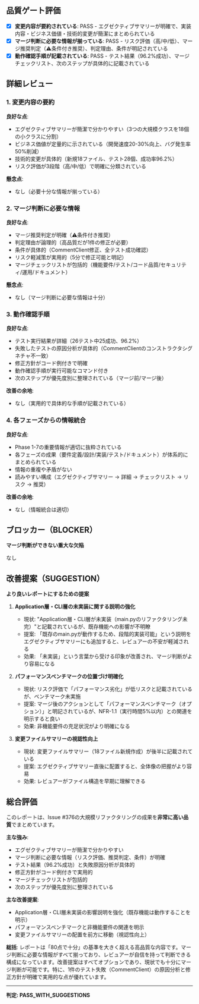 ## 品質ゲート評価

- [x] **変更内容が要約されている**: PASS - エグゼクティブサマリーが明確で、実装内容・ビジネス価値・技術的変更が簡潔にまとめられている
- [x] **マージ判断に必要な情報が揃っている**: PASS - リスク評価（高/中/低）、マージ推奨判定（⚠️条件付き推奨）、判定理由、条件が明記されている
- [x] **動作確認手順が記載されている**: PASS - テスト結果（96.2%成功）、マージチェックリスト、次のステップが具体的に記載されている

## 詳細レビュー

### 1. 変更内容の要約

**良好な点**:
- エグゼクティブサマリーが簡潔で分かりやすい（3つの大規模クラスを18個の小クラスに分割）
- ビジネス価値が定量的に示されている（開発速度20-30%向上、バグ発生率50%削減）
- 技術的変更が具体的（新規18ファイル、テスト28個、成功率96.2%）
- リスク評価が3段階（高/中/低）で明確に分類されている

**懸念点**:
- なし（必要十分な情報が揃っている）

### 2. マージ判断に必要な情報

**良好な点**:
- マージ推奨判定が明確（⚠️条件付き推奨）
- 判定理由が論理的（高品質だが1件の修正が必要）
- 条件が具体的（CommentClient修正、全テスト成功確認）
- リスク軽減策が実用的（5分で修正可能と明記）
- マージチェックリストが包括的（機能要件/テスト/コード品質/セキュリティ/運用/ドキュメント）

**懸念点**:
- なし（マージ判断に必要な情報は十分）

### 3. 動作確認手順

**良好な点**:
- テスト実行結果が詳細（26テスト中25成功、96.2%）
- 失敗したテストの原因分析が具体的（CommentClientのコンストラクタシグネチャ不一致）
- 修正方針がコード例付きで明確
- 動作確認手順が実行可能なコマンド付き
- 次のステップが優先度別に整理されている（マージ前/マージ後）

**改善の余地**:
- なし（実用的で具体的な手順が記載されている）

### 4. 各フェーズからの情報統合

**良好な点**:
- Phase 1-7の重要情報が適切に抜粋されている
- 各フェーズの成果（要件定義/設計/実装/テスト/ドキュメント）が体系的にまとめられている
- 情報の重複や矛盾がない
- 読みやすい構成（エグゼクティブサマリー → 詳細 → チェックリスト → リスク → 推奨）

**改善の余地**:
- なし（情報統合は適切）

## ブロッカー（BLOCKER）

**マージ判断ができない重大な欠陥**

なし

## 改善提案（SUGGESTION）

**より良いレポートにするための提案**

1. **Application層・CLI層の未実装に関する説明の強化**
   - 現状: "Application層・CLI層が未実装（main.pyのリファクタリング未完）"と記載されているが、既存機能への影響が不明瞭
   - 提案: 「既存のmain.pyが動作するため、段階的実装可能」という説明をエグゼクティブサマリーにも追加すると、レビュアーの不安が軽減される
   - 効果: 「未実装」という言葉から受ける印象が改善され、マージ判断がより容易になる

2. **パフォーマンスベンチマークの位置づけ明確化**
   - 現状: リスク評価で「パフォーマンス劣化」が低リスクと記載されているが、ベンチマーク未実施
   - 提案: マージ後のアクションとして「パフォーマンスベンチマーク（オプション）」と明記されているが、NFR-1.1（実行時間5%以内）との関連を明示すると良い
   - 効果: 非機能要件の充足状況がより明確になる

3. **変更ファイルサマリーの視認性向上**
   - 現状: 変更ファイルサマリー（18ファイル新規作成）が後半に記載されている
   - 提案: エグゼクティブサマリー直後に配置すると、全体像の把握がより容易
   - 効果: レビュアーがファイル構造を早期に理解できる

## 総合評価

このレポートは、Issue #376の大規模リファクタリングの成果を**非常に高い品質**でまとめています。

**主な強み**:
- エグゼクティブサマリーが簡潔で分かりやすい
- マージ判断に必要な情報（リスク評価、推奨判定、条件）が明確
- テスト結果（96.2%成功）と失敗原因分析が具体的
- 修正方針がコード例付きで実用的
- マージチェックリストが包括的
- 次のステップが優先度別に整理されている

**主な改善提案**:
- Application層・CLI層未実装の影響説明を強化（既存機能は動作することを明示）
- パフォーマンスベンチマークと非機能要件の関連を明示
- 変更ファイルサマリーの配置を前方に移動（視認性向上）

**総括**:
レポートは「80点で十分」の基準を大きく超える高品質な内容です。マージ判断に必要な情報がすべて揃っており、レビュアーが自信を持って判断できる構成になっています。改善提案はすべてオプションであり、現状でも十分にマージ判断が可能です。特に、1件のテスト失敗（CommentClient）の原因分析と修正方針が明確で実用的な点が優れています。

---
**判定: PASS_WITH_SUGGESTIONS**